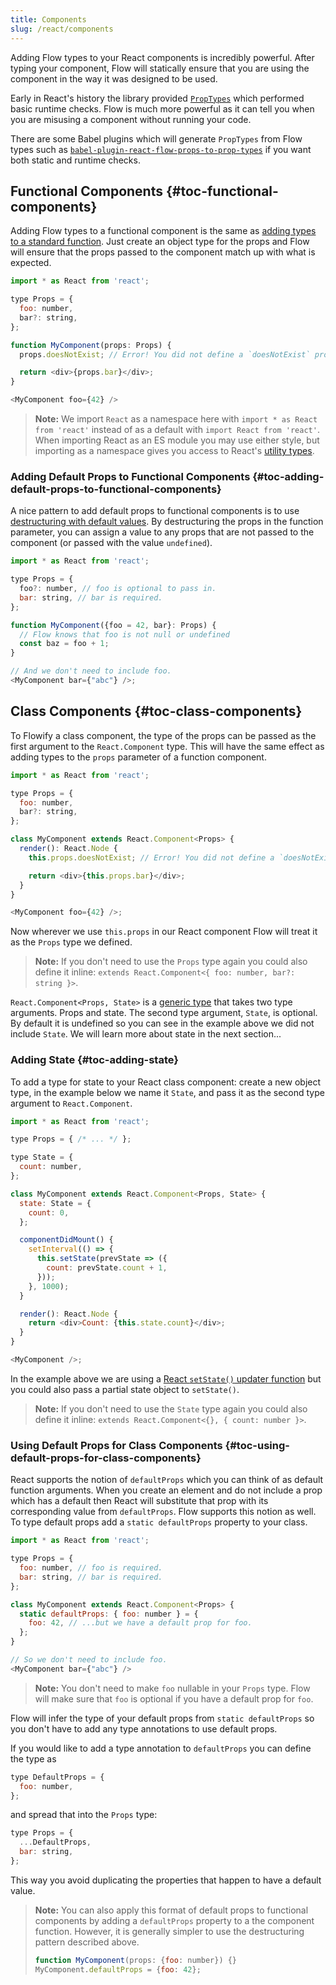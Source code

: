 ```yaml
---
title: Components
slug: /react/components
---
```


Adding Flow types to your React components is incredibly powerful. After typing
your component, Flow will statically ensure that you are using the component in
the way it was designed to be used.

Early in React's history the library provided [`PropTypes`][] which performed
basic runtime checks. Flow is much more powerful as it can tell you when you are
misusing a component without running your code.

[`PropTypes`]: https://facebook.github.io/react/docs/typechecking-with-proptypes.html

There are some Babel plugins which will generate `PropTypes` from Flow types
such as [`babel-plugin-react-flow-props-to-prop-types`][] if you want both
static and runtime checks.

[`babel-plugin-react-flow-props-to-prop-types`]: https://github.com/thejameskyle/babel-plugin-react-flow-props-to-prop-types

## Functional Components {#toc-functional-components}

Adding Flow types to a functional component is the same as [adding types to a
standard function]. Just create an object type for the props and Flow will
ensure that the props passed to the component match up with what is expected.

[adding types to a standard function]: ../../types/functions/

```js flow-check
import * as React from 'react';

type Props = {
  foo: number,
  bar?: string,
};

function MyComponent(props: Props) {
  props.doesNotExist; // Error! You did not define a `doesNotExist` prop.

  return <div>{props.bar}</div>;
}

<MyComponent foo={42} />
```

> **Note:** We import `React` as a namespace here with
> `import * as React from 'react'` instead of as a default with
> `import React from 'react'`. When importing React as an ES module you may use
> either style, but importing as a namespace gives you access to React's
> [utility types](../types).


### Adding Default Props to Functional Components {#toc-adding-default-props-to-functional-components}

A nice pattern to add default props to functional components is to use
[destructuring with default values][]. By destructuring the props in the
function parameter, you can assign a value to any props that are not passed
to the component (or passed with the value `undefined`).

[destructuring with default values]: https://developer.mozilla.org/en-US/docs/Web/JavaScript/Reference/Operators/Destructuring_assignment#default_value

```js flow-check
import * as React from 'react';

type Props = {
  foo?: number, // foo is optional to pass in.
  bar: string, // bar is required.
};

function MyComponent({foo = 42, bar}: Props) {
  // Flow knows that foo is not null or undefined
  const baz = foo + 1;
}

// And we don't need to include foo.
<MyComponent bar={"abc"} />;
```

## Class Components {#toc-class-components}

To Flowify a class component, the type of the props can be passed as the first
argument to the `React.Component` type. This will have the same effect as adding types
to the `props` parameter of a function component.

```js flow-check
import * as React from 'react';

type Props = {
  foo: number,
  bar?: string,
};

class MyComponent extends React.Component<Props> {
  render(): React.Node {
    this.props.doesNotExist; // Error! You did not define a `doesNotExist` prop.

    return <div>{this.props.bar}</div>;
  }
}

<MyComponent foo={42} />;
```

Now wherever we use `this.props` in our React component Flow will treat it as
the `Props` type we defined.

> **Note:** If you don't need to use the `Props` type again you could also
> define it inline: `extends React.Component<{ foo: number, bar?: string }>`.

`React.Component<Props, State>` is a [generic type][] that takes two type
arguments. Props and state. The second type argument, `State`, is optional. By
default it is undefined so you can see in the example above we did not include
`State`. We will learn more about state in the next section...

[generic type]: ../../types/generics/

### Adding State {#toc-adding-state}

To add a type for state to your React class component: create a new object
type, in the example below we name it `State`, and pass it as the second type
argument to `React.Component`.

```js flow-check
import * as React from 'react';

type Props = { /* ... */ };

type State = {
  count: number,
};

class MyComponent extends React.Component<Props, State> {
  state: State = {
    count: 0,
  };

  componentDidMount() {
    setInterval(() => {
      this.setState(prevState => ({
        count: prevState.count + 1,
      }));
    }, 1000);
  }

  render(): React.Node {
    return <div>Count: {this.state.count}</div>;
  }
}

<MyComponent />;
```

In the example above we are using a [React `setState()` updater function][] but
you could also pass a partial state object to `setState()`.

[React `setState()` updater function]: https://facebook.github.io/react/docs/state-and-lifecycle.html#state-updates-may-be-asynchronous

> **Note:** If you don't need to use the `State` type again you could also
> define it inline: `extends React.Component<{}, { count: number }>`.

### Using Default Props for Class Components {#toc-using-default-props-for-class-components}

React supports the notion of `defaultProps` which you can think of as default
function arguments. When you create an element and do not include a prop
which has a default then React will substitute that prop with its corresponding
value from `defaultProps`. Flow supports this notion as well. To type default
props add a `static defaultProps` property to your class.

```js flow-check
import * as React from 'react';

type Props = {
  foo: number, // foo is required.
  bar: string, // bar is required.
};

class MyComponent extends React.Component<Props> {
  static defaultProps: { foo: number } = {
    foo: 42, // ...but we have a default prop for foo.
  };
}

// So we don't need to include foo.
<MyComponent bar={"abc"} />
```

> **Note:** You don't need to make `foo` nullable in your `Props` type. Flow
> will make sure that `foo` is optional if you have a default prop for `foo`.

Flow will infer the type of your default props from `static defaultProps` so you
don't have to add any type annotations to use default props.

If you would like to add a type annotation to `defaultProps` you can define the
type as
```js flow-check
type DefaultProps = {
  foo: number,
};
```
and spread that into the `Props` type:
```js
type Props = {
  ...DefaultProps,
  bar: string,
};
```
This way you avoid duplicating the properties that happen to have a default value.

> **Note:** You can also apply this format of default props to functional components
> by adding a `defaultProps` property to a the component function. However, it is generally
> simpler to use the destructuring pattern described above.
> ```js flow-check
> function MyComponent(props: {foo: number}) {}
> MyComponent.defaultProps = {foo: 42};
> ```
